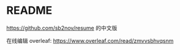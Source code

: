 # README

https://github.com/sb2nov/resume 的中文版

在线编辑 overleaf: https://www.overleaf.com/read/zmvvsbhvqsnm
